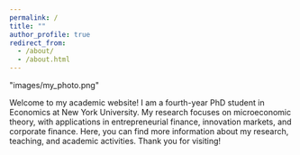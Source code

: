 ```yaml
---
permalink: /
title: ""
author_profile: true
redirect_from: 
  - /about/
  - /about.html
---
```

"images/my_photo.png"

Welcome to my academic website! 
I am a fourth-year PhD student in Economics at New York University. My research focuses on microeconomic theory, with applications in entrepreneurial finance, innovation markets, and corporate finance. Here, you can find more information about my research, teaching, and academic activities. 
Thank you for visiting!

